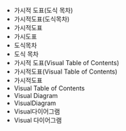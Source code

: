 - 가시적 도표(도식 목차)
- 가시적도표(도식목차)
- 가시적도표
- 가시도표
- 도식목차
- 도식 목차
- 가시적 도표(Visual Table of Contents)
- 가시적도표(Visual Table of Contents)
- 가시적도표
- Visual Table of Contents
- Visual Diagram
- VisualDiagram
- Visual다이어그램
- Visual 다이어그램